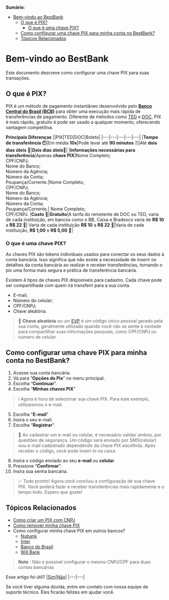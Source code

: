 
**Sumário**:

- [Bem-vindo ao BestBank](#bem-vindo-ao-bestbank)
  - [O que é PIX?](#o-que-é-pix)
    - [O que é uma chave PIX?](#o-que-é-uma-chave-pix)
  - [Como configurar uma chave PIX para minha conta no BestBank?](#como-configurar-uma-chave-pix-para-minha-conta-no-bestbank)
  - [Tópicos Relacionados](#tópicos-relacionados)

# Bem-vindo ao BestBank

Este documento descreve como configurar uma chave PIX para suas transações.

## O que é PIX?

PIX é um método de pagamento instantâneo desenvolvido pelo [**Banco Central do Brasil (BCB)**](https://www.bcb.gov.br) para obter uma execução mais rápida de transferências de pagamento.
Diferente de métodos como [TED](https://www.bcb.gov.br/acessoinformacao/perguntasfrequentes-respostas/faq_transferencias "Transferência Eletrônica Disponível") e [DOC](https://www.bcb.gov.br/acessoinformacao/perguntasfrequentes-respostas/faq_transferencias "Documento de Ordem de Crédito"), PIX é mais rápido, gratuito é pode ser usado a qualquer momento, oferecendo vantagem competitiva.

**Principais Diferenças**
||PIX|TED|DOC|Boleto|
|---|---|---|---|---|
|**Tempo de transferência :clock10:**|Em média **10s**|Pode levar até **90 minutos** :alarm_clock:|Até **dois dias úteis** :calendar:|**Dois dias úteis**:calendar:|
|**Informações necessárias para transferência**|Apenas **chave PIX**|Nome Completo; <br> CPF/CNPJ;  <br> Nome do Banco;  <br>  Número da Agência; <br> Número da Conta; <br> Poupança/Corrente.|Nome Completo; <br> CPF/CNPJ;  <br> Nome do Banco;  <br>  Número da Agência; <br> Número da Conta; <br> Poupança/Corrente.| Nome Completo; <br> CPF/CNPJ.
|**Custo** :money_with_wings:|**Gratuito**|A tarifa do remetente de DOC ou TED, varia de cada instituição, em bancos como o BB, Caixa e Bradesco varia de **R$ 10** a **R$ 22** :money_with_wings:| Varia de cada instituição **R$ 10** a **R$ 22** :money_with_wings:|Varia de cada instituição, **R$ 1,00** e **R$ 5,00** :money_with_wings:|

### O que é uma chave PIX?

As chaves PIX são tokens individuais usados para conectar os seus dados à conta bancária. Isso significa que não existe a necessidade de inserir os detalhes da conta bancária ao realizar e receber transferências, tornando o pix uma forma mais segura e prática de transferência bancária.

Existem 4 tipos de chaves PIX disponíveis para cadastro. Cada chave pode ser compartilhada com quem irá transferir para a sua conta.

- E-mail;
- Número do celular;
- CPF/CNPJ;
- Chave aleatória.

> :blue_book: **Chave aleatória** ou um [EVP](https://www.bcb.gov.br/estabilidadefinanceira/perguntaserespostaspix "Endereço Virtual de Pagamento")  é um código único pessoal gerado pela sua conta, geralmente utilizado quando você não se sente à vontade para compartilhar suas informações pessoais, como CPF/CNPJ ou número de celular.

## Como configurar uma chave PIX para minha conta no BestBank?

1. Acesse sua conta bancária.
2. Vá para “**Opções do Pix**” no menu principal.
3. Escolha “**Continuar**”.
4. Escolha “**Minhas chaves PIX**”



> :information_source: Agora é hora de selecionar sua chave PIX. Para este exemplo, utilizaremos o e-mail.

5. Escolha "**E-mail**"
6. Insira o seu e-mail.
7. Escolha “**Registrar**”.

>:blue_book: Ao cadastrar um e-mail ou celular, é necessário validar ambos, por questões de segurança. Um código será enviado por SMS(celular) oou e-mail cadastrado dependendo da chave PIX escolhida. Após receber o código, você pode inseri-lo na caixa.

8. Insira o código enviado ao seu **e-mail** ou **celular**.
9. Pressione “**Confirmar**”.
10. Insira sua senha bancária.


 > :white_check_mark: Tudo pronto! Agora você concluiu a configuração de sua chave PIX. Você poderá fazer e receber transferências mais rapidamente e o tempo todo. Espero que goste! 



## Tópicos Relacionados

- [Como criar um PIX com CNPJ](teste)
- [Como remover minha chave PIX](teste)
- Como configurar minha chave PIX em outros bancos?
  - [Nubank](https://blog.nubank.com.br/como-transferir-pix-no-nubank/)
  - [Inter](https://www.bancointer.com.br/pix/)
  - [Banco do Brasil](https://www.bb.com.br/pbb/pagina-inicial/solucoes-digitais/como-fazer/cadastro-no-pix)
  - [Will Bank](https://ajuda.willbank.com.br/hc/pt-br/articles/4411334723348-Como-cadastro-uma-chave-Pix-#:~:text=Clique%20em%20"Cadastrar%20chave"%20e,"Cadastrar%20chave"%20e%2C%20prontinho)

> **Note**
> : Não e possivel configurar o mesmo CNPJ/CPF para duas contas bancárias

Esse artigo foi útil?
|[Sim](teste)|[Não](teste)|
|---|---|

Se você tiver alguma dúvida, entre em contato com nossa equipe de suporte técnico. Eles ficarão felizes em ajudar você.
